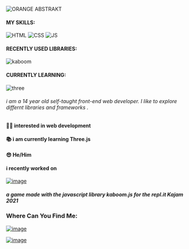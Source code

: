 ![ORANGE ABSTRAKT](https://user-images.githubusercontent.com/81329480/140043273-da9bb6ab-1091-44f6-b18c-a9e6699b67fc.gif)

#### MY SKILLS:

![HTML](https://user-images.githubusercontent.com/81329480/140047075-f885aa77-2b8d-4ab9-89a1-a62ece5550f1.png)
![CSS](https://user-images.githubusercontent.com/81329480/140047467-0ffb4faf-327f-48d0-8c4c-4326ea475fd9.png)
![JS](https://user-images.githubusercontent.com/81329480/140047929-29d3b2ec-094e-4d2c-8cb7-339f2f8986fe.png)

#### RECENTLY USED LIBRARIES:

![kaboom](https://user-images.githubusercontent.com/81329480/140049098-712216a8-e923-4f22-aa0a-02cc61405da0.png)


#### CURRENTLY LEARNING:
![three](https://user-images.githubusercontent.com/81329480/140049826-7084ca49-3fd6-468f-bfcc-523604a8f0d8.png)


###### i am a 14 year old self-taught front-end web developer. I like to explore differnt libraries and frameworks .

#### 👨‍💻 interested in web development
#### 📚 i am currently learning Three.js
#### 😎 He/Him 
#### i recently worked on 
[![image](https://user-images.githubusercontent.com/81329480/140177019-4683b2bc-ab28-46a7-b064-7488c0b56277.png)](https://replit.com/@OrangeAbstrakt/HeatWaves?v=1) 
##### a game made with the javascript library kaboom.js for the repl.it Kajam 2021


### Where Can You Find Me:

[![image](https://user-images.githubusercontent.com/81329480/140177210-f9889daa-e151-40bf-b28b-8ef135e2271b.png)](https://dev.to/orange_abstrakt)

[![image](https://user-images.githubusercontent.com/81329480/140177924-befd5fcd-0d5e-4a4c-994c-f152133fe709.png)](https://replit.com/@OrangeAbstrakt)



